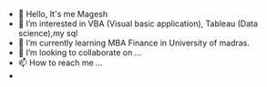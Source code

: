 - 👋 Hello, It's me Magesh
- 👀 I’m interested in VBA (Visual basic application), Tableau (Data science),my sql
- 🌱 I’m currently learning MBA Finance in University of madras.
- 💞️ I’m looking to collaborate on ...
- 📫 How to reach me ...
- 

<!---
MageshMahi/MageshMahi is a ✨ special ✨ repository because its `README.md` (this file) appears on your GitHub profile.
You can click the Preview link to take a look at your changes.
--->
